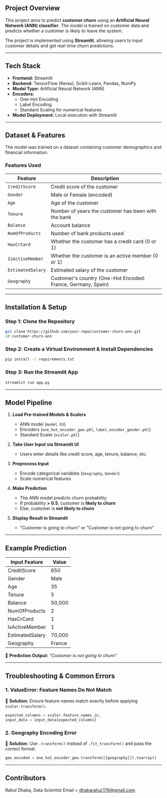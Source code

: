 
## **Project Overview**  
This project aims to predict **customer churn** using an **Artificial Neural Network (ANN) classifier**. The model is trained on customer data and predicts whether a customer is likely to leave the system.  

The project is implemented using **Streamlit**, allowing users to input customer details and get real-time churn predictions.  

---

## **Tech Stack**  
- **Frontend:** Streamlit  
- **Backend:** TensorFlow (Keras), Scikit-Learn, Pandas, NumPy  
- **Model Type:** Artificial Neural Network (ANN)  
- **Encoders:**  
  - One-Hot Encoding
  - Label Encoding
  - Standard Scaling for numerical features  
- **Model Deployment:** Local execution with Streamlit  

---

## **Dataset & Features**  
The model was trained on a dataset containing customer demographics and financial information.  

### **Features Used**  
| Feature | Description |
|---------|------------|
| `CreditScore` | Credit score of the customer |
| `Gender` | Male or Female (encoded) |
| `Age` | Age of the customer |
| `Tenure` | Number of years the customer has been with the bank |
| `Balance` | Account balance |
| `NumOfProducts` | Number of bank products used |
| `HasCrCard` | Whether the customer has a credit card (0 or 1) |
| `IsActiveMember` | Whether the customer is an active member (0 or 1) |
| `EstimatedSalary` | Estimated salary of the customer |
| `Geography` | Customer's country (One-Hot Encoded: France, Germany, Spain) |

---

## **Installation & Setup**  
### **Step 1: Clone the Repository**  
```bash
git clone https://github.com/your-repo/customer-churn-ann.git
cd customer-churn-ann
```

### **Step 2: Create a Virtual Environment & Install Dependencies**  
```bash
pip install -r requirements.txt
```

### **Step 3: Run the Streamlit App**  
```bash
streamlit run app.py
```

---

## **Model Pipeline**  
1. **Load Pre-trained Models & Scalers**
   - ANN model (`model.h5`)
   - Encoders (`one_hot_encoder_geo.pkl`, `label_encoder_gender.pkl`)
   - Standard Scaler (`scaler.pkl`)
   
2. **Take User Input via Streamlit UI**
   - Users enter details like credit score, age, tenure, balance, etc.
   
3. **Preprocess Input**
   - Encode categorical variables (`Geography`, `Gender`)
   - Scale numerical features

4. **Make Prediction**
   - The ANN model predicts churn probability
   - If probability **> 0.5**, customer is **likely to churn**
   - Else, customer is **not likely to churn**

5. **Display Result in Streamlit**
   - "Customer is going to churn" or "Customer is not going to churn"

---

## **Example Prediction**  
| Input Feature | Value |
|--------------|-------|
| CreditScore | 650 |
| Gender | Male |
| Age | 35 |
| Tenure | 5 |
| Balance | 50,000 |
| NumOfProducts | 2 |
| HasCrCard | 1 |
| IsActiveMember | 1 |
| EstimatedSalary | 70,000 |
| Geography | France |

🔹 **Prediction Output:** _"Customer is not going to churn"_  

---

## **Troubleshooting & Common Errors**  
### **1. ValueError: Feature Names Do Not Match**  
🔹 **Solution:** Ensure feature names match exactly before applying `scaler.transform()`.  
```python
expected_columns = scaler.feature_names_in_
input_data = input_data[expected_columns]
```

### **2. Geography Encoding Error**  
🔹 **Solution:** Use `.transform()` instead of `.fit_transform()` and pass the correct format.  
```python
geo_encoded = one_hot_encoder_geo.transform([[geography]]).toarray()
```
---

## **Contributors**  
Rahul Dhaka, Data Scientist
Email = dhakarahul.176@gmail.com 
